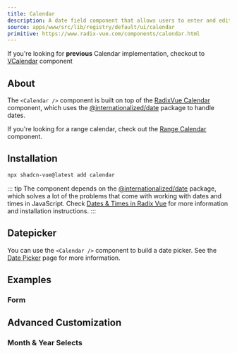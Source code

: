 ```yaml
---
title: Calendar
description: A date field component that allows users to enter and edit date.
source: apps/www/src/lib/registry/default/ui/calendar
primitive: https://www.radix-vue.com/components/calendar.html
---
```


<ComponentPreview name="CalendarDemo" />

<Callout class="text-base mt-12">

If you're looking for **previous** Calendar implementation, checkout to <span class="font-bold underline">[VCalendar](/docs/components/v-calendar)</span> component

</Callout>

## About

The `<Calendar />` component is built on top of the [RadixVue Calendar](https://www.radix-vue.com/components/calendar.html) component, which uses the [@internationalized/date](https://react-spectrum.adobe.com/internationalized/date/index.html) package to handle dates.

If you're looking for a range calendar, check out the [Range Calendar](/docs/components/range-calendar) component.

## Installation

```bash
npx shadcn-vue@latest add calendar
```
::: tip
The component depends on the [@internationalized/date](https://react-spectrum.adobe.com/internationalized/date/index.html) package, which solves a lot of the problems that come with working with dates and times in JavaScript.
Check [Dates & Times in Radix Vue](https://www.radix-vue.com/guides/dates.html) for more information and installation instructions.
:::

## Datepicker

You can use the `<Calendar />` component to build a date picker. See the [Date Picker](/docs/components/date-picker) page for more information.

## Examples

### Form

<ComponentPreview name="CalendarForm" />

## Advanced Customization

### Month & Year Selects

<ComponentPreview name="CalendarWithSelect" />
